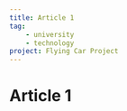 ```yaml
---
title: Article 1
tag: 
    - university
    - technology
project: Flying Car Project
---
```


# Article 1
